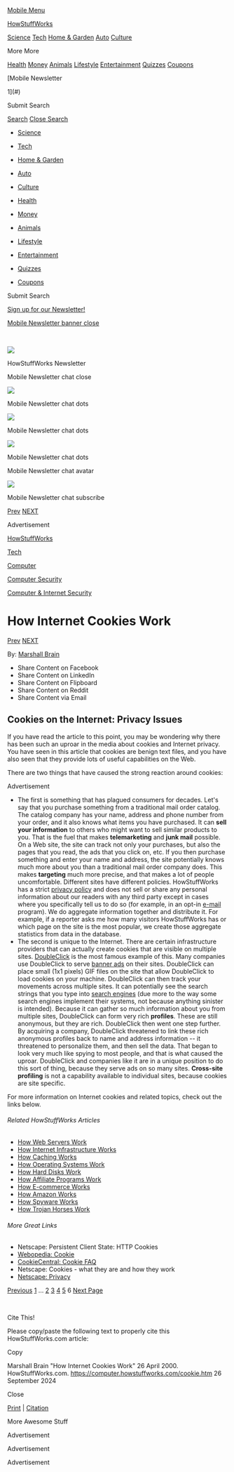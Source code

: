 [Mobile Menu](#)

[HowStuffWorks](https://www.howstuffworks.com/)

[Science](https://science.howstuffworks.com/) [Tech](https://electronics.howstuffworks.com/tech) [Home & Garden](https://home.howstuffworks.com/) [Auto](https://auto.howstuffworks.com/) [Culture](https://people.howstuffworks.com/culture)

More More

[Health](https://health.howstuffworks.com/) [Money](https://money.howstuffworks.com/) [Animals](https://animals.howstuffworks.com/) [Lifestyle](https://lifestyle.howstuffworks.com/) [Entertainment](https://entertainment.howstuffworks.com/) [Quizzes](https://play.howstuffworks.com/) [Coupons](https://coupons.howstuffworks.com/)

[Mobile Newsletter

1](#)

 Submit Search

[Search](#) [Close Search](#)

* [Science](https://science.howstuffworks.com/)
* [Tech](https://electronics.howstuffworks.com/tech)
* [Home & Garden](https://home.howstuffworks.com/)
* [Auto](https://auto.howstuffworks.com/)
* [Culture](https://people.howstuffworks.com/culture)
* [Health](https://health.howstuffworks.com/)
* [Money](https://money.howstuffworks.com/)
* [Animals](https://animals.howstuffworks.com/)
* [Lifestyle](https://lifestyle.howstuffworks.com/)
* [Entertainment](https://entertainment.howstuffworks.com/)

* [Quizzes](https://play.howstuffworks.com/)
* [Coupons](https://coupons.howstuffworks.com/)

 Submit Search

[Sign up for our Newsletter!](#)

[Mobile Newsletter banner close](#)

​

![](//cdn.hswstatic.com/en-us/hsw/img/hsw-avatar-sm.png)

HowStuffWorks Newsletter

Mobile Newsletter chat close

![](//cdn.hswstatic.com/en-us/hsw/img/hsw-avatar-sm.png)

Mobile Newsletter chat dots

![](//cdn.hswstatic.com/en-us/hsw/img/hsw-avatar-sm.png)

Mobile Newsletter chat dots

![](//cdn.hswstatic.com/en-us/hsw/img/hsw-avatar-sm.png)

Mobile Newsletter chat dots

Mobile Newsletter chat avatar

![](//cdn.hswstatic.com/en-us/hsw/img/hsw-avatar-sm.png)

 

 Mobile Newsletter chat subscribe

[Prev](https://computer.howstuffworks.com/cookie4.htm) [NEXT](https://computer.howstuffworks.com/cookie6.htm)

Advertisement

[HowStuffWorks](https://www.howstuffworks.com/) 

[Tech](https://electronics.howstuffworks.com/tech) 

[Computer](https://computer.howstuffworks.com/) 

[Computer Security](https://computer.howstuffworks.com/security-channel.htm) 

[Computer & Internet Security](https://computer.howstuffworks.com/computer-internet-security-channel.htm) 

How Internet Cookies Work
=========================

[Prev](https://computer.howstuffworks.com/cookie4.htm) [NEXT](https://computer.howstuffworks.com/cookie6.htm)

By: [Marshall Brain](https://www.howstuffworks.com/about-marshall-brain.htm#brain)

* Share Content on Facebook
* Share Content on LinkedIn
* Share Content on Flipboard
* Share Content on Reddit
* Share Content via Email

Cookies on the Internet: Privacy Issues
---------------------------------------

If you have read the article to this point, you may be wondering why there has been such an uproar in the media about cookies and Internet privacy. You have seen in this article that cookies are benign text files, and you have also seen that they provide lots of useful capabilities on the Web.

There are two things that have caused the strong reaction around cookies:

Advertisement

* The first is something that has plagued consumers for decades. Let's say that you purchase something from a traditional mail order catalog. The catalog company has your name, address and phone number from your order, and it also knows what items you have purchased. It can **sell your information** to others who might want to sell similar products to you. That is the fuel that makes **telemarketing** and **junk mail** possible. On a Web site, the site can track not only your purchases, but also the pages that you read, the ads that you click on, etc. If you then purchase something and enter your name and address, the site potentially knows much more about you than a traditional mail order company does. This makes **targeting** much more precise, and that makes a lot of people uncomfortable. Different sites have different policies. HowStuffWorks has a strict [privacy policy](https://computer.howstuffworks.com/cookie5.htm) and does not sell or share any personal information about our readers with any third party except in cases where you specifically tell us to do so (for example, in an opt-in [e-mail](https://computer.howstuffworks.com/e-mail-messaging/email.htm) program). We do aggregate information together and distribute it. For example, if a reporter asks me how many visitors HowStuffWorks has or which page on the site is the most popular, we create those aggregate statistics from data in the database.
* The second is unique to the Internet. There are certain infrastructure providers that can actually create cookies that are visible on multiple sites. [DoubleClick](http://www.doubleclick.com/) is the most famous example of this. Many companies use DoubleClick to serve [banner ads](https://computer.howstuffworks.com/banner-ad.htm) on their sites. DoubleClick can place small (1x1 pixels) GIF files on the site that allow DoubleClick to load cookies on your machine. DoubleClick can then track your movements across multiple sites. It can potentially see the search strings that you type into [search engines](https://www.howstuffworks.com/search-engine.htm) (due more to the way some search engines implement their systems, not because anything sinister is intended). Because it can gather so much information about you from multiple sites, DoubleClick can form very rich **profiles**. These are still anonymous, but they are rich. DoubleClick then went one step further. By acquiring a company, DoubleClick threatened to link these rich anonymous profiles back to name and address information -- it threatened to personalize them, and then sell the data. That began to look very much like spying to most people, and that is what caused the uproar. DoubleClick and companies like it are in a unique position to do this sort of thing, because they serve ads on so many sites. **Cross-site profiling** is not a capability available to individual sites, because cookies are site specific.

For more information on Internet cookies and related topics, check out the links below.

###### Related HowStuffWorks Articles

* [How Web Servers Work](https://computer.howstuffworks.com/web-server.htm)
* [How Internet Infrastructure Works](https://www.howstuffworks.com/internet-infrastructure.htm)
* [How Caching Works](https://computer.howstuffworks.com/cache.htm)
* [How Operating Systems Work](https://computer.howstuffworks.com/operating-system.htm)
* [How Hard Disks Work](https://computer.howstuffworks.com/hard-disk.htm)
* [How Affiliate Programs Work](https://money.howstuffworks.com/affiliate-program.htm)
* [How E-commerce Works](https://money.howstuffworks.com/ecommerce.htm)
* [How Amazon Works](https://money.howstuffworks.com/amazon.htm)
* [How Spyware Works](https://computer.howstuffworks.com/spyware.htm)
* [How Trojan Horses Work](https://computer.howstuffworks.com/trojan-horse.htm) 

###### More Great Links

* Netscape: Persistent Client State: HTTP Cookies
* [Webopedia: Cookie](http://webopedia.internet.com/TERM/c/cookie.html)
* [CookieCentral: Cookie FAQ](http://www.cookiecentral.com/faq.htm)
* Netscape: Cookies - what they are and how they work
* [Netscape: Privacy](http://channels.netscape.com/info/privacy.jsp)

[Previous](https://computer.howstuffworks.com/cookie4.htm) [1](https://computer.howstuffworks.com/cookie.htm) … [2](https://computer.howstuffworks.com/cookie1.htm) [3](https://computer.howstuffworks.com/cookie2.htm) [4](https://computer.howstuffworks.com/cookie3.htm) [5](https://computer.howstuffworks.com/cookie4.htm) 6 [Next Page](https://computer.howstuffworks.com/cookie6.htm)

​

Cite This!

Please copy/paste the following text to properly cite this HowStuffWorks.com article:

Copy

Marshall Brain "How Internet Cookies Work" 26 April 2000.  
HowStuffWorks.com. <https://computer.howstuffworks.com/cookie.htm> 26 September 2024

Close

[Print](https://computer.howstuffworks.com/cookie.htm/printable) | [Citation](#)

More Awesome Stuff

Advertisement

Advertisement

Advertisement